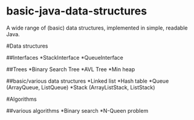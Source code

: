 # basic-java-data-structures
A wide range of (basic) data structures, implemented in simple, readable Java.

#Data structures

##Interfaces
*StackInterface<T>
*QueueInterface<T>

##Trees
*Binary Search Tree
*AVL Tree
*Min heap

##basic/various data structures
*Linked list
*Hash table
*Queue (ArrayQueue, ListQueue)
*Stack (ArrayListStack, ListStack)

#Algorithms

##various algorithms
*Binary search
*N-Queen problem
